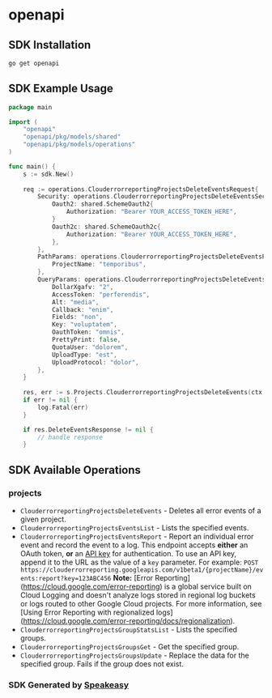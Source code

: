 # openapi

<!-- Start SDK Installation -->
## SDK Installation

```bash
go get openapi
```
<!-- End SDK Installation -->

<!-- Start SDK Example Usage -->
## SDK Example Usage

```go
package main

import (
    "openapi"
    "openapi/pkg/models/shared"
    "openapi/pkg/models/operations"
)

func main() {
    s := sdk.New()
    
    req := operations.ClouderrorreportingProjectsDeleteEventsRequest{
        Security: operations.ClouderrorreportingProjectsDeleteEventsSecurity{
            Oauth2: shared.SchemeOauth2{
                Authorization: "Bearer YOUR_ACCESS_TOKEN_HERE",
            }
            Oauth2c: shared.SchemeOauth2c{
                Authorization: "Bearer YOUR_ACCESS_TOKEN_HERE",
            },
        },
        PathParams: operations.ClouderrorreportingProjectsDeleteEventsPathParams{
            ProjectName: "temporibus",
        },
        QueryParams: operations.ClouderrorreportingProjectsDeleteEventsQueryParams{
            DollarXgafv: "2",
            AccessToken: "perferendis",
            Alt: "media",
            Callback: "enim",
            Fields: "non",
            Key: "voluptatem",
            OauthToken: "omnis",
            PrettyPrint: false,
            QuotaUser: "dolorem",
            UploadType: "est",
            UploadProtocol: "dolor",
        },
    }
    
    res, err := s.Projects.ClouderrorreportingProjectsDeleteEvents(ctx, req)
    if err != nil {
        log.Fatal(err)
    }

    if res.DeleteEventsResponse != nil {
        // handle response
    }
```
<!-- End SDK Example Usage -->

<!-- Start SDK Available Operations -->
## SDK Available Operations

### projects

* `ClouderrorreportingProjectsDeleteEvents` - Deletes all error events of a given project.
* `ClouderrorreportingProjectsEventsList` - Lists the specified events.
* `ClouderrorreportingProjectsEventsReport` - Report an individual error event and record the event to a log. This endpoint accepts **either** an OAuth token, **or** an [API key](https://support.google.com/cloud/answer/6158862) for authentication. To use an API key, append it to the URL as the value of a `key` parameter. For example: `POST https://clouderrorreporting.googleapis.com/v1beta1/{projectName}/events:report?key=123ABC456` **Note:** [Error Reporting] (https://cloud.google.com/error-reporting) is a global service built on Cloud Logging and doesn't analyze logs stored in regional log buckets or logs routed to other Google Cloud projects. For more information, see [Using Error Reporting with regionalized logs] (https://cloud.google.com/error-reporting/docs/regionalization).
* `ClouderrorreportingProjectsGroupStatsList` - Lists the specified groups.
* `ClouderrorreportingProjectsGroupsGet` - Get the specified group.
* `ClouderrorreportingProjectsGroupsUpdate` - Replace the data for the specified group. Fails if the group does not exist.

<!-- End SDK Available Operations -->

### SDK Generated by [Speakeasy](https://docs.speakeasyapi.dev/docs/using-speakeasy/client-sdks)
